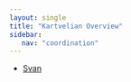 ```yaml
---
layout: single
title: "Kartvelian Overview"
sidebar:
   nav: "coordination"
---
```


- [Svan](/coordination/cfiles/svan.pdf)